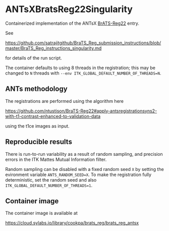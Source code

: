 # ANTsXBratsReg22Singularity

Containerized implementation of the ANTsX
[BrATS-Reg22](https://github.com/ntustison/BraTS-Reg22) entry.

See

https://github.com/satrajitgithub/BraTS_Reg_submission_instructions/blob/master/BraTS_Reg_instructions_singularity.md

for details of the run script.

The container defaults to using 8 threads in the registration; this may be
changed to `N` threads with `--env ITK_GLOBAL_DEFAULT_NUMBER_OF_THREADS=N`.


## ANTs methodology

The registrations are performed using the algorithm here

https://github.com/ntustison/BraTS-Reg22#apply-antsregistrationsyns2-with-t1-contrast-enhanced-to-validation-data

using the t1ce images as input.


## Reproducible results

There is run-to-run variability as a result of random sampling, and precision errors in
the ITK Mattes Mutual Information filter.

Random sampling can be disabled with a fixed random seed `X` by setting the evironment
variable `ANTS_RANDOM_SEED=X`. To make the registration fully deterministic, set the
random seed and also `ITK_GLOBAL_DEFAULT_NUMBER_OF_THREADS=1`.


## Container image

The container image is available at 

https://cloud.sylabs.io/library/cookpa/brats_reg/brats_reg_antsx

